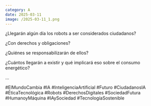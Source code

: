 ```yaml
--- 
category: A 
date: 2025-03-11 
image: /2025-03-11_1.png 
--- 
```


¿Llegarán algún día los robots a ser considerados ciudadanos?

¿Con derechos y obligaciones?

¿Quiénes se responsabilizarán de ellos?

¿Cuántos llegarán a existir y qué implicará eso sobre el consumo energético?

...

#ElMundoCambia  #IA #InteligenciaArtificial #Futuro #CiudadanosIA #ÉticaTecnológica #Robots #DerechosDigitales #SociedadFutura #HumanoyMáquina #IAySociedad #TecnologíaSostenible